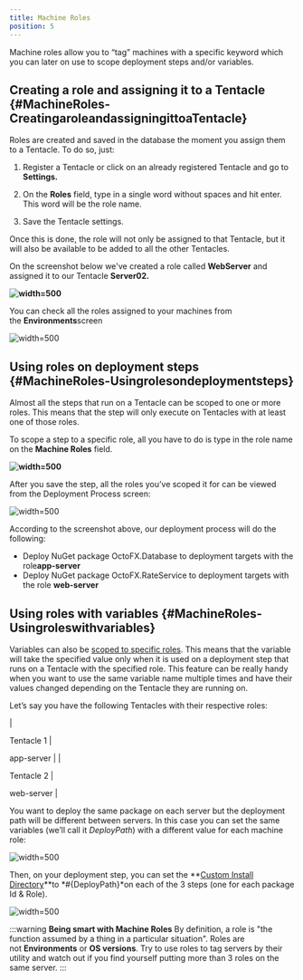 ```yaml
---
title: Machine Roles
position: 5
---
```



Machine roles allow you to “tag” machines with a specific keyword which you can later on use to scope deployment steps and/or variables.

## Creating a role and assigning it to a Tentacle {#MachineRoles-CreatingaroleandassigningittoaTentacle}


Roles are created and saved in the database the moment you assign them to a Tentacle. To do so, just:


1) Register a Tentacle or click on an already registered Tentacle and go to **Settings.**


2) On the **Roles** field, type in a single word without spaces and hit enter. This word will be the role name.


3) Save the Tentacle settings.


Once this is done, the role will not only be assigned to that Tentacle, but it will also be available to be added to all the other Tentacles.





On the screenshot below we've created a role called **WebServer** and assigned it to our Tentacle **Server02.**


**![](/docs/images/3048101/3277812.png "width=500")**


You can check all the roles assigned to your machines from the **Environments**screen


![](/docs/images/3048101/3277811.png "width=500")

## Using roles on deployment steps {#MachineRoles-Usingrolesondeploymentsteps}


Almost all the steps that run on a Tentacle can be scoped to one or more roles. This means that the step will only execute on Tentacles with at least one of those roles.


To scope a step to a specific role, all you have to do is type in the role name on the **Machine Roles** field.


**![](/docs/images/3048101/3277810.png "width=500")**


After you save the step, all the roles you’ve scoped it for can be viewed from the Deployment Process screen:


![](/docs/images/3048101/3277809.png "width=500")


According to the screenshot above, our deployment process will do the following:

- Deploy NuGet package OctoFX.Database to deployment targets with the role**app-server**
- Deploy NuGet package OctoFX.RateService to deployment targets with the role **web-server**


## Using roles with variables {#MachineRoles-Usingroleswithvariables}


Variables can also be [scoped to specific roles](/docs/deploying-applications/variables/index.md). This means that the variable will take the specified value only when it is used on a deployment step that runs on a Tentacle with the specified role. This feature can be really handy when you want to use the same variable name multiple times and have their values changed depending on the Tentacle they are running on.


Let’s say you have the following Tentacles with their respective roles:

| 

Tentacle 1
 | 

app-server
 |
| 

Tentacle 2
 | 

web-server
 |


You want to deploy the same package on each server but the deployment path will be different between servers. In this case you can set the same variables (we’ll call it *DeployPath*) with a different value for each machine role:


![](/docs/images/3048101/3277808.png "width=500")


Then, on your deployment step, you can set the **[Custom Install Directory](http://docs.octopusdeploy.com/display/OD/Custom+Installation+Directory)**to *#{DeployPath}*on each of the 3 steps (one for each package Id & Role).


![](/docs/images/3048101/3277807.png "width=500")




:::warning
**Being smart with Machine Roles**
By definition, a role is "the function assumed by a thing in a particular situation". Roles are not **Environments** or **OS versions**. Try to use roles to tag servers by their utility and watch out if you find yourself putting more than 3 roles on the same server.
:::
